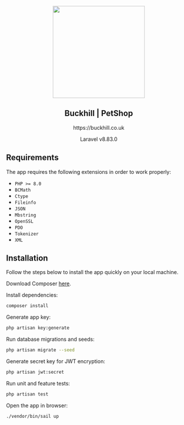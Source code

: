 <p align="center">
  <img src="https://www.buckhill.co.uk/assets/images/xlogo-blue.png.pagespeed.ic.PYdYfUPDLG.webp" width="250">
</p>

<h2 align="center">Buckhill | PetShop</h2>
<p align="center">https://buckhill.co.uk</p>
<p align="center">Laravel v8.83.0</p>

## Requirements

The app requires the following extensions in order to work properly:

-   `PHP >= 8.0`
-   `BCMath`
-   `Ctype`
-   `Fileinfo`
-   `JSON`
-   `Mbstring`
-   `OpenSSL`
-   `PDO`
-   `Tokenizer`
-   `XML`


## Installation

Follow the steps below to install the app quickly on your local machine.

Download Composer [here](https://getcomposer.org/download).

Install dependencies:

```bash
composer install
```

Generate app key:

```bash
php artisan key:generate
```

Run database migrations and seeds:

```bash
php artisan migrate --seed
```

Generate secret key for JWT encryption:

```bash
php artisan jwt:secret
```

Run unit and feature tests:

```bash
php artisan test
```

Open the app in browser:

```bash
./vendor/bin/sail up
```
